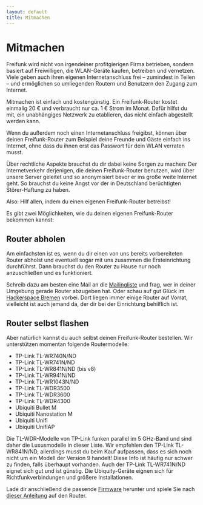 ```yaml
---
layout: default
title: Mitmachen
---
```

# Mitmachen

Freifunk wird nicht von irgendeiner profitgierigen Firma betrieben, sondern basiert auf Freiwilligen, die WLAN-Geräte kaufen, betreiben und vernetzen. Viele geben auch ihren eigenen Internetanschluss frei – zumindest in Teilen – und ermöglichen so umliegenden Routern und Benutzern den Zugang zum Internet.

Mitmachen ist einfach und kostengünstig. Ein Freifunk-Router kostet einmalig 20 € und verbraucht nur ca. 1 € Strom im Monat. Dafür hilfst du mit, ein unabhängiges Netzwerk zu etablieren, das nicht einfach abgestellt werden kann.

Wenn du außerdem noch einen Internetanschluss freigibst, können über deinen Freifunk-Router zum Beispiel deine Freunde und Gäste einfach ins Internet, ohne dass du ihnen erst das Passwort für dein WLAN verraten musst.

Über rechtliche Aspekte brauchst du dir dabei keine Sorgen zu machen: Der Internetverkehr derjenigen, die deinen Freifunk-Router benutzen, wird über unsere Server geleitet und so anonymisiert bevor er ins große weite Internet geht. So brauchst du keine Angst vor der in Deutschland berüchtigten Störer-Haftung zu haben.

Also: Hilf allen, indem du einen eigenen Freifunk-Router betreibst!

Es gibt zwei Möglichkeiten, wie du deinen eigenen Freifunk-Router bekommen kannst:

## Router abholen

Am einfachsten ist es, wenn du dir einen von uns bereits vorbereiteten Router abholst und eventuell sogar mit uns zusammen die Ersteinrichtung durchführst. Dann brauchst du den Router zu Hause nur noch anzuschließen und es funktioniert.

Schreib dazu am besten eine Mail an die [Mailingliste] und frag, wer in deiner Umgebung gerade Router abzugeben hat. Oder schau auf gut Glück im [Hackerspace Bremen][hshb] vorbei. Dort liegen immer einige Router auf Vorrat, vielleicht ist auch jemand da, der dir bei der Einrichtung behilflich ist.

## Router selbst flashen
Aber natürlich kannst du auch selbst deinen Freifunk-Router bestellen. Wir unterstützen momentan folgende Routermodelle:

* TP-Link TL-WR740N/ND
* TP-Link TL-WR741N/ND
* TP-Link TL-WR841N/ND (bis v8)
* TP-Link TL-WR941N/ND
* TP-Link TL-WR1043N/ND
* TP-Link TL-WDR3500
* TP-Link TL-WDR3600
* TP-Link TL-WDR4300
* Ubiquiti Bullet M
* Ubiquiti Nanostation M
* Ubiquiti Unifi
* Ubiquiti UnifiAP

Die TL-WDR-Modelle von TP-Link funken parallel im 5 GHz-Band und sind daher die Luxusmodelle in dieser Liste. Wir empfehlen den TP-Link TL-WR841N/ND, allerdings musst du beim Kauf aufpassen, dass es sich noch nicht um ein Modell der Version 9 handelt! Diese Info ist häufig nur schwer zu finden, falls überhaupt vorhanden. Auch der TP-Link TL-WR741N/ND eignet sich gut und ist günstig. Die Ubiquity-Geräte eignen sich für Richtfunkverbindungen und größere Installationen.

Lade dir anschließend die passende [Firmware] herunter und spiele Sie nach [dieser Anleitung](http://wiki.bremen.freifunk.net/Firmware-flashen) auf den Router.

[hshb]: http://hackerspace-bremen.de/anfahrt/
[Mailingliste]: mailto:liste@bremen.freifunk.net
[Firmware]: http://downloads.bremen.freifunk.net/firmware/nightly/
